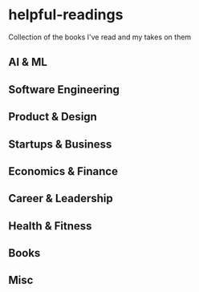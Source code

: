 # helpful-readings
Collection of the books I've read and my takes on them
## AI & ML

## Software Engineering

## Product & Design

## Startups & Business

## Economics & Finance

## Career & Leadership

## Health & Fitness

## Books

## Misc
